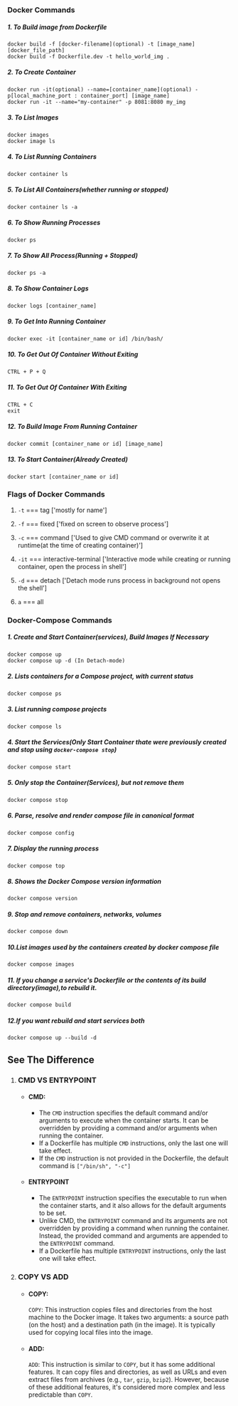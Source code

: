 ### Docker Commands

##### 1. To Build image from Dockerfile
```
docker build -f [docker-filename](optional) -t [image_name] [docker_file_path]
docker build -f Dockerfile.dev -t hello_world_img .
```


##### 2. To Create Container
```
docker run -it(optional) --name=[container_name](optional) -p[local_machine_port : container_port] [image_name] 
docker run -it --name="my-container" -p 8081:8080 my_img
```


##### 3. To List Images
```
docker images
docker image ls
```


##### 4. To List Running Containers
```
docker container ls
```


##### 5. To List All Containers(whether running or stopped)
```
docker container ls -a
```

#####  6. To Show Running Processes
```
docker ps
```

##### 7. To Show All Process(Running + Stopped)
```
docker ps -a
```

#####  8. To Show Container Logs
```
docker logs [container_name]
```

#####  9. To Get Into Running Container 
```
docker exec -it [container_name or id] /bin/bash/
```


##### 10. To Get Out Of Container Without Exiting
```
CTRL + P + Q
```


##### 11. To Get Out Of Container With Exiting
```
CTRL + C
exit
```


##### 12. To Build Image From Running Container
```
docker commit [container_name or id] [image_name]
```

##### 13. To Start Container(Already Created)
```
docker start [container_name or id]
```


### Flags of Docker Commands

1. `-t` === tag ['mostly for name']

2. `-f` === fixed ['fixed on screen to observe process']

3. `-c` === command ['Used to give CMD command or overwrite it at runtime(at the time of creating container)']

4. `-it` === interactive-terminal ['Interactive mode while creating or running container, open the process in shell']

5. `-d` === detach ['Detach mode runs process in background not opens the shell']


6. `a` === all


### Docker-Compose Commands

##### 1. Create and Start Container(services), Build Images If Necessary
```
docker compose up
docker compose up -d (In Detach-mode)
```

##### 2. Lists containers for a Compose project, with current status
```
docker compose ps
```

##### 3. List running compose projects
```
docker compose ls
```

##### 4. Start the Services(Only Start Container thate were previously created and stop using `docker-compose stop`)
```
docker compose start
```

##### 5. Only stop the Container(Services), but not remove them
```
docker compose stop
```

##### 6. Parse, resolve and render compose file in canonical format
```
docker compose config
```

##### 7. Display the running process
```
docker compose top
```

##### 8. Shows the Docker Compose version information
```
docker compose version
```

##### 9. Stop and remove containers, networks, volumes
```
docker compose down
```

##### 10.List images used by the containers created by docker compose file
```
docker compose images
```

##### 11. If you change a service's Dockerfile or the contents of its build directory(image),to rebuild it.
```
docker compose build
```


##### 12.If you want rebuild and start services both
```
docker compose up --build -d
```

## See The Difference

1. ### CMD VS ENTRYPOINT

    - #### CMD:
        - The `CMD` instruction specifies the default command and/or arguments to execute when the container starts. It can be overridden by providing a command and/or arguments when running the container.
        - If a Dockerfile has multiple `CMD` instructions, only the last one will take effect.
        - If the `CMD` instruction is not provided in the Dockerfile, the default command is `["/bin/sh", "-c"]`

    - #### ENTRYPOINT
        - The `ENTRYPOINT` instruction specifies the executable to run when the container starts, and it also allows for the default arguments to be set.
        - Unlike CMD, the `ENTRYPOINT` command and its arguments are not overridden by providing a command when running the container. Instead, the provided command and arguments are appended to the `ENTRYPOINT` command.
        - If a Dockerfile has multiple `ENTRYPOINT` instructions, only the last one will take effect.

2. ### COPY VS ADD
    - #### COPY:
        `COPY`: This instruction copies files and directories from the host machine to the Docker image. It takes two arguments: a source path (on the host) and a destination path (in the image). It is typically used for copying local files into the image.
    
    - #### ADD:
        `ADD`: This instruction is similar to `COPY`, but it has some additional features. It can copy files and directories, as well as URLs and even extract files from archives (e.g., `tar`, `gzip`, `bzip2`). However, because of these additional features, it's considered more complex and less predictable than `COPY`.
